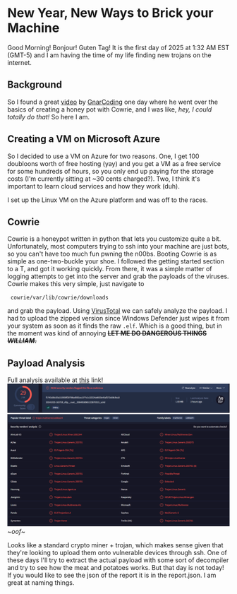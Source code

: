 # New Year, New Ways to Brick your Machine
Good Morning! Bonjour! Guten Tag! It is the first day of 2025 at 1:32 AM EST (GMT-5) and I am having the time of my life finding new trojans on the internet.

## Background
So I found a great [video](https://www.youtube.com/watch?v=ASIEN3qmaNg) by [GnarCoding](https://www.youtube.com/@GnarCoding) one day where he went over the basics of creating a honey pot with Cowrie, and I was like, *hey, I could totally do that!* So here I am. 

## Creating a VM on Microsoft Azure
So I decided to use a VM on Azure for two reasons. One, I get 100 doubloons worth of free hosting (yay) and you get a VM as a free service for some hundreds of hours, so you only end up paying for the storage costs (I'm currently sitting at ~30 cents charged?). Two, I think it's important to learn cloud services and how they work (duh).

I set up the Linux VM on the Azure platform and was off to the races. 

## Cowrie
Cowrie is a honeypot written in python that lets you customize quite a bit. Unfortunately, most computers trying to ssh into your machine are just bots, so you can't have too much fun pwning the n00bs. Booting Cowrie is as simple as one-two-buckle your shoe. I followed the getting started section to a T, and got it working quickly. 
From there, it was a simple matter of logging attempts to get into the server and grab the payloads of the viruses. Cowrie makes this very simple, just navigate to 
```
 cowrie/var/lib/cowrie/downloads
```
and grab the payload.
Using [VirusTotal](virustotal.com) we can safely analyze the payload. I had to upload the zipped version since Windows Defender just wipes it from your system as soon as it finds the raw ```.elf```. Which is a good thing, but in the moment was kind of annoying ~~**LET ME DO DANGEROUS THINGS *WILLIAM*.**~~

## Payload Analysis
Full analysis available at [this](https://www.virustotal.com/gui/file/f1743c85c03a153930f20798ad002acc377e1c32224a6633e45af272e08c9ea3) link! 
![Analysis1](./images/a1.png)
![Analysis2](./images/a2.png)
~*oof*~

Looks like a standard crypto miner + trojan, which makes sense given that they're looking to upload them onto vulnerable devices through ssh. One of these days I'll try to extract the actual payload with some sort of decompiler and try to see how the meat and potatoes works. But that day is not today! If you would like to see the json of the report it is in the report.json. I am great at naming things. 

